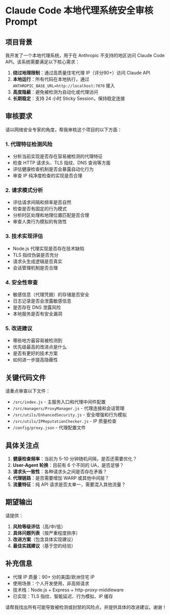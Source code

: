 # Claude Code 本地代理系统安全审核 Prompt

## 项目背景

我开发了一个本地代理系统，用于在 Anthropic 不支持的地区访问 Claude Code API。该系统需要满足以下核心需求：

1. **绕过地理限制**：通过高质量住宅代理 IP（评分90+）访问 Claude API
2. **本地运行**：所有代码在本地执行，通过 `ANTHROPIC_BASE_URL=http://localhost:7070` 接入
3. **高度隐蔽**：避免被检测为自动化或代理访问
4. **长期稳定**：支持 24 小时 Sticky Session，保持稳定连接

## 审核要求

请以网络安全专家的角度，帮我审核这个项目的以下方面：

### 1. 代理特征检测风险
- 分析当前实现是否存在容易被检测的代理特征
- 检查 HTTP 请求头、TLS 指纹、DNS 查询等方面
- 评估健康检查机制是否会暴露自动化行为
- 审查 IP 纯净度检查的实现是否合理

### 2. 请求模式分析
- 评估请求间隔和频率是否自然
- 检查是否有固定的行为模式
- 分析时区处理和地理位置匹配是否合理
- 审查人类行为模拟的有效性

### 3. 技术实现评估
- Node.js 代理实现是否存在技术缺陷
- TLS 指纹伪装是否充分
- 请求头生成逻辑是否真实
- 会话管理机制是否合理

### 4. 安全性审查
- 敏感信息（代理凭据）的存储是否安全
- 日志记录是否会泄露敏感信息
- 是否存在 DNS 泄露风险
- 本地服务是否有安全漏洞

### 5. 改进建议
- 哪些地方最容易被检测到
- 优先级最高的改进点是什么
- 是否有更好的技术方案
- 如何进一步提高隐蔽性

## 关键代码文件

请重点审查以下文件：
- `/src/index.js` - 主服务入口和代理中间件配置
- `/src/managers/ProxyManager.js` - 代理连接和会话管理
- `/src/utils/EnhancedSecurity.js` - 安全增强和行为模拟
- `/src/utils/IPReputationChecker.js` - IP 质量检查
- `/config/proxy.json` - 代理配置文件

## 具体关注点

1. **健康检查频率**：当前为 5-10 分钟随机间隔，是否还需要优化？
2. **User-Agent 轮换**：目前有 6 个不同的 UA，是否足够？
3. **请求头一致性**：各种请求头之间是否存在矛盾？
4. **代理链路**：是否需要增加 WARP 或其他中间层？
5. **流量特征**：纯 API 请求是否太单一，需要混入其他流量？

## 期望输出

请提供：
1. **风险等级评估**（高/中/低）
2. **具体问题列表**（按严重程度排序）
3. **改进方案**（包含具体实现建议）
4. **最佳实践建议**（基于您的经验）

## 补充信息

- 代理 IP 质量：90+ 分的美国/欧洲住宅 IP
- 使用场景：个人开发使用，非高频请求
- 技术栈：Node.js + Express + http-proxy-middleware
- 已实现：TLS 指纹、智能延迟、行为模拟、IP 缓存

请帮我找出所有可能导致被检测或封禁的风险点，并提供具体的改进建议。谢谢！